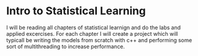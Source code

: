 # Intro to Statistical Learning
I will be reading all chapters of statistical learnign 
and do the labs and applied excercises. For each chapter I will create a project
which will typicall be writing the models from scratch with c++ and performing some sort 
of multithreading to increase performance.
